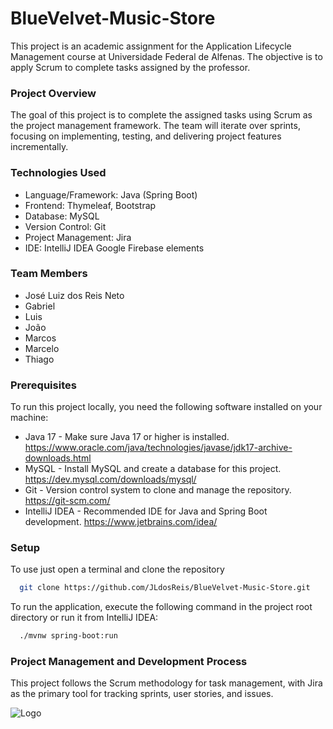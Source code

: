 
# BlueVelvet-Music-Store

This project is an academic assignment for the Application Lifecycle Management course at Universidade Federal de Alfenas. The objective is to apply Scrum to complete tasks assigned by the professor.

### Project Overview
The goal of this project is to complete the assigned tasks using Scrum as the project management framework. The team will iterate over sprints, focusing on implementing, testing, and delivering project features incrementally.

### Technologies Used
- Language/Framework: Java (Spring Boot)
- Frontend: Thymeleaf, Bootstrap
- Database: MySQL
- Version Control: Git
- Project Management: Jira
- IDE: IntelliJ IDEA
Google Firebase elements
### Team Members
- José Luiz dos Reis Neto
- Gabriel
- Luis
- João
- Marcos
- Marcelo
- Thiago

### Prerequisites
To run this project locally, you need the following software installed on your machine:

- Java 17 - Make sure Java 17 or higher is installed. https://www.oracle.com/java/technologies/javase/jdk17-archive-downloads.html
- MySQL - Install MySQL and create a database for this project. https://dev.mysql.com/downloads/mysql/
- Git - Version control system to clone and manage the repository. https://git-scm.com/
- IntelliJ IDEA - Recommended IDE for Java and Spring Boot development. https://www.jetbrains.com/idea/

### Setup
To use  just open a terminal and clone the repository

```bash
  git clone https://github.com/JLdosReis/BlueVelvet-Music-Store.git
```

To run the application, execute the following command in the project root directory or run it from IntelliJ IDEA:
```bash
  ./mvnw spring-boot:run
```

### Project Management and Development Process
This project follows the Scrum methodology for task management, with Jira as the primary tool for tracking sprints, user stories, and issues.


![Logo](https://www.pngmart.com/files/13/Garfield-Cartoon-PNG-Image.png)


